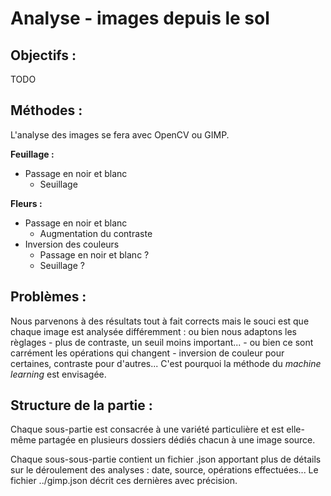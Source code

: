 # Analyse - images depuis le sol

## Objectifs :
TODO

## Méthodes :
L'analyse des images se fera avec OpenCV ou GIMP.

**Feuillage :**
* Passage en noir et blanc
    * Seuillage

**Fleurs :**
* Passage en noir et blanc
    * Augmentation du contraste
* Inversion des couleurs
    * Passage en noir et blanc ?
    * Seuillage ?

## Problèmes :
Nous parvenons à des résultats tout à fait corrects mais le souci est que chaque image 
est analysée différemment : ou bien nous adaptons les règlages - plus de contraste, 
un seuil moins important... - ou bien ce sont carrément les opérations qui changent - 
inversion de couleur pour certaines, contraste pour d'autres... C'est pourquoi la 
méthode du *machine learning* est envisagée.

## Structure de la partie :
Chaque sous-partie est consacrée à une variété particulière et est elle-même partagée en 
plusieurs dossiers dédiés chacun à une image source.

Chaque sous-sous-partie contient un fichier .json apportant plus de détails sur le déroulement des 
analyses : date, source, opérations effectuées... Le fichier ../gimp.json décrit ces dernières avec précision.
